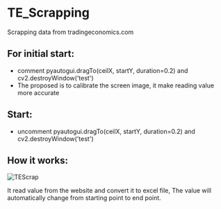 
# TE_Scrapping


Scrapping data from tradingeconomics.com 

## For initial start: ##
* comment pyautogui.dragTo(ceilX, startY, duration=0.2) and cv2.destroyWindow('test')
* The proposed is to calibrate the screen image, it make reading value more accurate

## Start: ##
* uncomment pyautogui.dragTo(ceilX, startY, duration=0.2) and cv2.destroyWindow('test')




## How it works: ##
![TEScrap](https://user-images.githubusercontent.com/20537982/130406180-6bf9d338-f4a5-46e3-a37e-ddd1a8c32a3b.png)

It read value from the website and convert it to excel file, The value will automatically change from starting point to end point.


